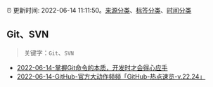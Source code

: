 :alarm_clock: 更新时间: 2022-06-14 11:11:50。[来源分类](../README.md)、[标签分类](../TAGS.md)、[时间分类](../TIMELINE.md)

## Git、SVN


> 关键字：`Git`、`SVN`



- [2022-06-14-掌握Git命令的本质，开发时才会得心应手](https://toutiao.io/k/0xhsmqi) 
- [2022-06-14-GitHub-官方大动作频频「GitHub-热点速览-v.22.24」](https://toutiao.io/k/hcjthnp) 